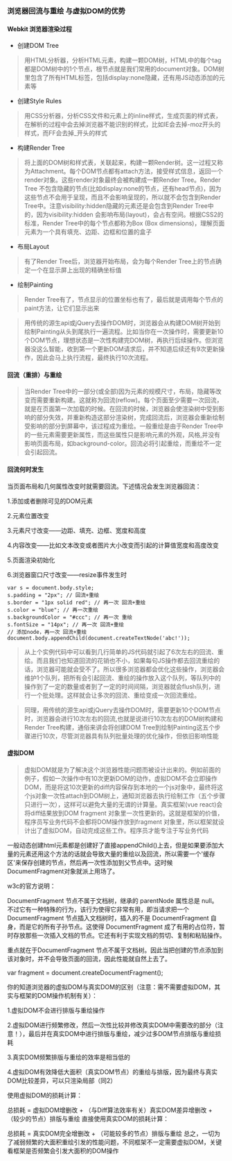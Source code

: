 ### 浏览器回流与重绘 与虚拟DOM的优势

#### Webkit 浏览器渲染过程

- 创建DOM Tree

> 用HTML分析器，分析HTML元素，构建一颗DOM树，HTML中的每个tag都是DOM树中的1个节点，根节点就是我们常用的document对象。DOM树里包含了所有HTML标签，包括display:none隐藏，还有用JS动态添加的元素等

- 创建Style Rules

> 用CSS分析器，分析CSS文件和元素上的inline样式，生成页面的样式表，在解析的过程中会去掉浏览器不能识别的样式，比如IE会去掉-moz开头的样式，而FF会去掉_开头的样式

- 构建Render Tree

> 将上面的DOM树和样式表，关联起来，构建一颗Render树。这一过程又称为Attachment。每个DOM节点都有attach方法，接受样式信息，返回一个render对象。这些render对象最终会被构建成一颗Render Tree。Render Tree 不包含隐藏的节点(比如display:none的节点，还有head节点)，因为这些节点不会用于呈现，而且不会影响呈现的，所以就不会包含到Render Tree中。注意visibility:hidden隐藏的元素还是会包含到Render Tree中的，因为visibility:hidden 会影响布局(layout)，会占有空间。根据CSS2的标准，Render Tree中的每个节点都称为Box (Box dimensions)，理解页面元素为一个具有填充、边距、边框和位置的盒子

- 布局Layout

> 有了Render Tree后，浏览器开始布局，会为每个Render Tree上的节点确定一个在显示屏上出现的精确坐标值

- 绘制Painting

> Render Tree有了，节点显示的位置坐标也有了，最后就是调用每个节点的paint方法，让它们显示出来

> 用传统的源生api或jQuery去操作DOM时，浏览器会从构建DOM树开始到绘制Painting从头到尾执行一遍流程。比如当你在一次操作时，需要更新10个DOM节点，理想状态是一次性构建完DOM树，再执行后续操作。但浏览器没这么智能，收到第一个更新DOM请求后，并不知道后续还有9次更新操作，因此会马上执行流程，最终执行10次流程。

#### 回流（重排）与重绘

> 当Render Tree中的一部分(或全部)因为元素的规模尺寸，布局，隐藏等改变而需要重新构建。这就称为回流(reflow)。每个页面至少需要一次回流，就是在页面第一次加载的时候。在回流的时候，浏览器会使渲染树中受到影响的部分失效，并重新构造这部分渲染树，完成回流后，浏览器会重新绘制受影响的部分到屏幕中，该过程成为重绘。一般重绘是由于Render Tree中的一些元素需要更新属性，而这些属性只是影响元素的外观，风格,并没有影响页面布局，如background-color。回流必将引起重绘，而重绘不一定会引起回流。

#### 回流何时发生

当页面布局和几何属性改变时就需要回流。下述情况会发生浏览器回流：

1.添加或者删除可见的DOM元素

2.元素位置改变

3.元素尺寸改变——边距、填充、边框、宽度和高度

4.内容改变——比如文本改变或者图片大小改变而引起的计算值宽度和高度改变

5.页面渲染初始化

6.浏览器窗口尺寸改变——resize事件发生时

```
var s = document.body.style;
s.padding = "2px"; // 回流+重绘
s.border = "1px solid red"; // 再一次 回流+重绘
s.color = "blue"; // 再一次重绘
s.backgroundColor = "#ccc"; // 再一次 重绘
s.fontSize = "14px"; // 再一次 回流+重绘
// 添加node，再一次 回流+重绘
document.body.appendChild(document.createTextNode('abc!'));
```

> 从上个实例代码中可以看到几行简单的JS代码就引起了6次左右的回流、重绘。而且我们也知道回流的花销也不小，如果每句JS操作都去回流重绘的话，浏览器可能就会受不了。所以很多浏览器都会优化这些操作，浏览器会维护1个队列，把所有会引起回流、重绘的操作放入这个队列，等队列中的操作到了一定的数量或者到了一定的时间间隔，浏览器就会flush队列，进行一个批处理。这样就会让多次的回流、重绘变成一次回流重绘。

> 同理，用传统的源生api或jQuery去操作DOM时，需要更新10个DOM节点时，浏览器会进行10次左右的回流,也就是说进行10次左右的DOM树构建和Render Tree构建，通俗来讲会将创建DOM Tree到绘制Painting这五个步骤进行10次，尽管浏览器具有队列批量处理的优化操作，但依旧影响性能

#### 虚拟DOM

> 虚拟DOM就是为了解决这个浏览器性能问题而被设计出来的。例如前面的例子，假如一次操作中有10次更新DOM的动作，虚拟DOM不会立即操作DOM，而是将这10次更新的diff内容保存到本地的一个js对象中，最终将这个js对象一次性attach到DOM树上，通知浏览器去执行绘制工作（五个步骤只进行一次），这样可以避免大量的无谓的计算量。真实框架(vue react)会将diff结果放到DOM fragment 对象里一次性更新的。这就是框架的价值，程序员写业务代码不会都将DOM操作放到fragment 对象里，所以框架就设计出了虚拟DOM，自动完成这些工作。程序员才能专注于写业务代码

一般动态创建html元素都是创建好了直接appendChild()上去，但是如果要添加大量的元素还用这个方法的话就会导致大量的重绘以及回流，所以需要一个'缓存区'来保存创建的节点，然后再一次性添加到父节点中。这时候DocumentFragment对象就派上用场了。

w3c的官方说明：

DocumentFragment 节点不属于文档树，继承的 parentNode 属性总是 null。
不过它有一种特殊的行为，该行为使得它非常有用，即当请求把一个 DocumentFragment 节点插入文档树时，插入的不是 DocumentFragment 自身，而是它的所有子孙节点。这使得 DocumentFragment 成了有用的占位符，暂时存放那些一次插入文档的节点。它还有利于实现文档的剪切、复制和粘贴操作。

重点就在于DocumentFragment 节点不属于文档树。因此当把创建的节点添加到该对象时，并不会导致页面的回流，因此性能就自然上去了。

var fragment = document.createDocumentFragment();

你的知道浏览器的虚拟DOM与真实DOM的区别（注意：需不需要虚拟DOM，其实与框架的DOM操作机制有关）：

1.虚拟DOM不会进行排版与重绘操作

2.虚拟DOM进行频繁修改，然后一次性比较并修改真实DOM中需要改的部分（注意！），最后并在真实DOM中进行排版与重绘，减少过多DOM节点排版与重绘损耗

3.真实DOM频繁排版与重绘的效率是相当低的

4.虚拟DOM有效降低大面积（真实DOM节点）的重绘与排版，因为最终与真实DOM比较差异，可以只渲染局部（同2）

使用虚拟DOM的损耗计算：

总损耗 = 虚拟DOM增删改 + （与Diff算法效率有关）真实DOM差异增删改 + （较少的节点）排版与重绘
直接使用真实DOM的损耗计算：

总损耗 = 真实DOM完全增删改 + （可能较多的节点）排版与重绘
总之，一切为了减弱频繁的大面积重绘引发的性能问题，不同框架不一定需要虚拟DOM，关键看框架是否频繁会引发大面积的DOM操作